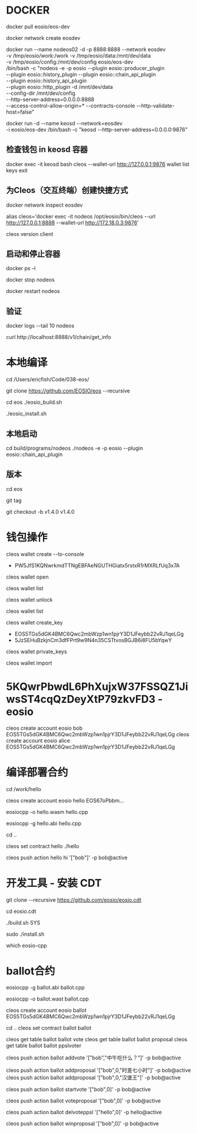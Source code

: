 # DOCKER

docker pull eosio/eos-dev

docker network create eosdev

docker run --name nodeos02 -d -p 8888:8888 --network eosdev \
-v /tmp/eosio/work:/work -v /tmp/eosio/data:/mnt/dev/data \
-v /tmp/eosio/config:/mnt/dev/config eosio/eos-dev  \
/bin/bash -c "nodeos -e -p eosio --plugin eosio::producer_plugin \
--plugin eosio::history_plugin --plugin eosio::chain_api_plugin \
--plugin eosio::history_api_plugin \
--plugin eosio::http_plugin -d /mnt/dev/data \
--config-dir /mnt/dev/config \
--http-server-address=0.0.0.0:8888 \
--access-control-allow-origin=* --contracts-console --http-validate-host=false"

docker run -d --name keosd --network=eosdev \
-i eosio/eos-dev /bin/bash -c "keosd --http-server-address=0.0.0.0:9876"


## 检查钱包 in keosd 容器
docker exec -it keosd bash
cleos --wallet-url http://127.0.0.1:9876 wallet list keys
exit


## 为Cleos（交互终端）创建快捷方式

docker network inspect eosdev

alias cleos='docker exec -it nodeos /opt/eosio/bin/cleos --url http://127.0.0.1:8888 --wallet-url http://172.18.0.3:9876'

cleos version client


## 启动和停止容器

docker ps –l

docker stop nodeos

docker restart nodeos

## 验证

docker logs --tail 10 nodeos

curl http://localhost:8888/v1/chain/get_info


# 本地编译

cd /Users/ericfish/Code/038-eos/

git clone https://github.com/EOSIO/eos --recursive

cd eos
./eosio_build.sh

./eosio_install.sh

## 本地启动

cd build/programs/nodeos
./nodeos -e -p eosio --plugin eosio::chain_api_plugin

## 版本

cd eos

git tag

git checkout -b v1.4.0 v1.4.0



# 钱包操作

cleos wallet create --to-console

- PW5JfS1KQNwrkmdTTNgEBFAeNGUTHGiatx5rstxR1rMXRLfUq3x7A

cleos wallet open

cleos wallet list

cleos wallet unlock

cleos wallet list

cleos wallet create_key

- EOS5TGs5dGK4BMC6Qwc2mbWzp1wn1pjrY3D1JFeybb22vRJ1qeLGg
- 5JzSEHuBzkjnCm3dfFPrt9w9N4n35CSTtvosBGJB6i8FU5bYqwY

cleos wallet private_keys

cleos wallet import
# 5KQwrPbwdL6PhXujxW37FSSQZ1JiwsST4cqQzDeyXtP79zkvFD3 - eosio

cleos create account eosio bob EOS5TGs5dGK4BMC6Qwc2mbWzp1wn1pjrY3D1JFeybb22vRJ1qeLGg
cleos create account eosio alice EOS5TGs5dGK4BMC6Qwc2mbWzp1wn1pjrY3D1JFeybb22vRJ1qeLGg


# 编译部署合约

cd /work/hello

cleos create account eosio hello EOS67oPbbm…

eosiocpp -o hello.wasm hello.cpp

eosiocpp -g hello.abi hello.cpp

cd ..

cleos set contract hello ./hello

cleos push action hello hi '["bob"]' -p bob@active



# 开发工具 - 安装 CDT

git clone --recursive https://github.com/eosio/eosio.cdt

cd eosio.cdt 

./build.sh SYS

sudo ./install.sh

which eosio-cpp


# ballot合约

eosiocpp -g ballot.abi ballot.cpp

eosiocpp -o ballot.wast ballot.cpp

cleos create account eosio ballot EOS5TGs5dGK4BMC6Qwc2mbWzp1wn1pjrY3D1JFeybb22vRJ1qeLGg

cd ..
cleos set contract ballot ballot

cleos get table ballot ballot vote
cleos get table ballot ballot proposal
cleos get table ballot ballot ppslvoter

cleos push action ballot addvote '["bob","中午吃什么？"]' -p bob@active

cleos push action ballot addproposal '["bob",0,"时差七小时"]' -p bob@active
cleos push action ballot addproposal '["bob",0,"汉堡王"]' -p bob@active

cleos push action ballot startvote '["bob",0]' -p bob@active

cleos push action ballot voteproposal '["bob",0]' -p bob@active

cleos push action ballot delvoteppsl '["hello",0]' -p hello@active

cleos push action ballot winproposal '["bob",0]' -p bob@active

